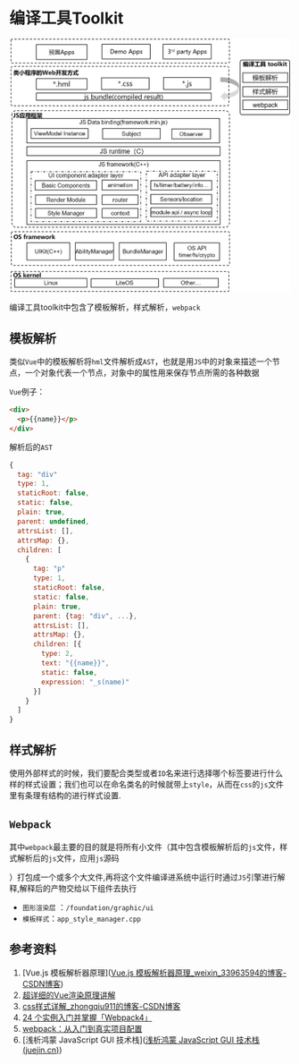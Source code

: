 # 编译工具Toolkit

![JS框架图](figure/JS应用开发框架.png)

编译工具toolkit中包含了模板解析，样式解析，`webpack`

## 模板解析

类似`Vue`中的模板解析将`hml`文件解析成`AST`，也就是用`JS`中的对象来描述一个节点，一个对象代表一个节点，对象中的属性用来保存节点所需的各种数据

`Vue`例子：

```html
<div>
  <p>{{name}}</p>
</div>
```

解析后的`AST`

```javascript
{
  tag: "div"
  type: 1,
  staticRoot: false,
  static: false,
  plain: true,
  parent: undefined,
  attrsList: [],
  attrsMap: {},
  children: [
    {
      tag: "p"
      type: 1,
      staticRoot: false,
      static: false,
      plain: true,
      parent: {tag: "div", ...},
      attrsList: [],
      attrsMap: {},
      children: [{
        type: 2,
        text: "{{name}}",
        static: false,
        expression: "_s(name)"
      }]
    }
  ]
}
```



## 样式解析

使用外部样式的时候，我们要配合类型或者`ID`名来进行选择哪个标签要进行什么样的样式设置；我们也可以在命名类名的时候就带上`style`，从而在`css`的`js`文件里有条理有结构的进行样式设置.

## `Webpack`

其中`webpack`最主要的目的就是将所有小文件（其中包含模板解析后的`js`文件，样式解析后的`js`文件，应用`js`源码

）打包成一个或多个大文件,再将这个文件编译进系统中运行时通过`JS`引擎进行解释,解释后的产物交给以下组件去执行

- `图形渲染层` ：`/foundation/graphic/ui`
- `模板样式`：`app_style_manager.cpp`



## 参考资料

1. [Vue.js 模板解析器原理]([Vue.js 模板解析器原理_weixin_33963594的博客-CSDN博客](https://blog.csdn.net/weixin_33963594/article/details/91422116?utm_medium=distribute.pc_relevant.none-task-blog-2~default~BlogCommendFromBaidu~default-7.control&dist_request_id=1619573848868_85120&depth_1-utm_source=distribute.pc_relevant.none-task-blog-2~default~BlogCommendFromBaidu~default-7.control))
2. [超详细的Vue渲染原理讲解]([超详细的Vue渲染原理讲解_夕山雨的博客-CSDN博客_vue渲染原理](https://blog.csdn.net/qq_41694291/article/details/108435096?utm_medium=distribute.pc_relevant.none-task-blog-2~default~BlogCommendFromMachineLearnPai2~default-1.control&dist_request_id=1619574776661_72056&depth_1-utm_source=distribute.pc_relevant.none-task-blog-2~default~BlogCommendFromMachineLearnPai2~default-1.control))
3. [css样式详解_zhongqiu911的博客-CSDN博客](https://blog.csdn.net/zhongqiu911/article/details/110079465)
4. [24 个实例入门并掌握「Webpack4」](https://juejin.cn/post/6844903817322954759)
5. [webpack：从入门到真实项目配置](https://juejin.cn/post/6844903495959576583)
6. [浅析鸿蒙 JavaScript GUI 技术栈]([浅析鸿蒙 JavaScript GUI 技术栈 (juejin.cn)](https://juejin.cn/post/6872154561574862855))

